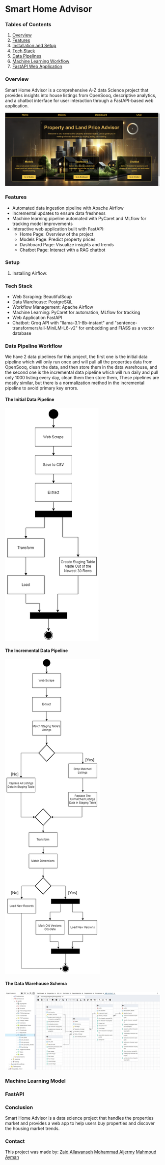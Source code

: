 # Smart Home Advisor

### Tables of Contents
1. [Overview](https://github.com/ZaidHani/Smart-Home-Advisor/blob/main/README.md#overview:~:text=Overview)
2. [Features](https://github.com/ZaidHani/Smart-Home-Advisor/blob/main/README.md#features:~:text=Features)
3. [Installation and Setup](https://github.com/ZaidHani/Smart-Home-Advisor/blob/main/README.md#Setup:~:text=Setup)
4. [Tech Stack](https://github.com/ZaidHani/Smart-Home-Advisor/blob/main/README.md#tech-stack:~:text=Tech-Stack)
5. [Data Pipelines](https://github.com/ZaidHani/Smart-Home-Advisor/blob/main/README.md#Data-Pipelines:~:text=Data-Pipelines)
6. [Machine Learning Workflow](https://github.com/ZaidHani/Smart-Home-Advisor/blob/main/README.md#Machine-Learning-Workflow:~:text=Machine-Learning-Workflow)
7. [FastAPI Web Application](https://github.com/ZaidHani/Smart-Home-Advisor/blob/main/README.md#FastAPI-Web-Application:~:text=FastAPI-Web-Application)

### Overview
Smart Home Advisor is a comprehensive A-Z data Science project that provides insights into house listings from OpenSooq, descriptive analytics, and a chatbot interface for user interaction through a FastAPI-based web application.

![Home Page](https://github.com/ZaidHani/Smart-Home-Advisor/blob/main/images/home%20page.png)

### Features
+ Automated data ingestion pipeline with Apache Airflow
+ Incremental updates to ensure data freshness
+ Machine learning pipeline automated with PyCaret and MLflow for tracking model improvements
+ Interactive web application built with FastAPI:
  + Home Page: Overview of the project
  + Models Page: Predict property prices
  + Dashboard Page: Visualize insights and trends
  + Chatbot Page: Interact with a RAG chatbot

 ### Setup 
 1. Installing Airflow:
  
   

### Tech Stack
+ Web Scraping: BeautifulSoup
+ Data Warehouse: PostgreSQL
+ Workflow Management: Apache Airflow
+ Machine Learning: PyCaret for automation, MLflow for tracking
+ Web Application FastAPI
+ Chatbot: Groq API with "llama-3.1-8b-instant" and "sentence-transformers/all-MiniLM-L6-v2" for embedding and FIASS as a vector database

### Data Pipeline Workflow
We have 2 data pipelines for this project, the first one is the initial data pipeline which will only run once and will pull all the properties data from OpenSooq, clean the data, and then store them in the data warehouse, and the second one is the incremental data pipeline which will run daily and pull only 1000 listing every day, clean them then store them, These pipelines are mostly similar, but there is a normalization method in the incremental pipeline to avoid primary key errors.

#### The Initial Data Pipeline
![Initial Pipeline](https://github.com/ZaidHani/Smart-Home-Advisor/blob/main/images/ini.png)
#### The Incremental Data Pipeline
![Incremental Pipeline](https://github.com/ZaidHani/Smart-Home-Advisor/blob/main/images/inc.png)
#### The Data Warehouse Schema
![Data Warehouse Schema](https://github.com/ZaidHani/Smart-Home-Advisor/blob/main/images/data%20warehouse%20postgre.jpg)

### Machine Learning Model

### FastAPI

### Conclusion
Smart Home Advisor is a data science project that handles the properties market and provides a web app to help users buy properties and discover the housing market trends.

### Contact
This project was made by:
[Zaid Allawanseh](https://www.linkedin.com/in/zaid-allawanseh/)
[Mohammad Aljermy](https://www.linkedin.com/in/mohammad-aljermy/)
[Mahmoud Ayman](https://www.linkedin.com/in/mahmoud-ayman-311389263/)
